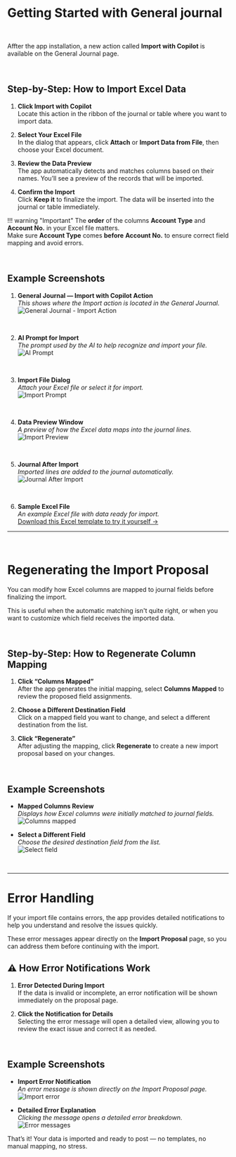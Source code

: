 # **Getting Started with General journal**

&nbsp;

Affter the app installation, a new action called **Import with Copilot** is available on the General Journal page.

&nbsp;

## Step-by-Step: How to Import Excel Data

1. **Click Import with Copilot**  
   Locate this action in the ribbon of the journal or table where you want to import data.

2. **Select Your Excel File**  
   In the dialog that appears, click **Attach** or **Import Data from File**, then choose your Excel document.

3. **Review the Data Preview**  
   The app automatically detects and matches columns based on their names. You’ll see a preview of the records that will be imported.

4. **Confirm the Import**  
   Click **Keep it** to finalize the import. The data will be inserted into the journal or table immediately.

!!! warning "Important"
    The **order** of the columns **Account Type** and **Account No.** in your Excel file matters.  
    Make sure **Account Type** comes **before** **Account No.** to ensure correct field mapping and avoid errors.

&nbsp;

## Example Screenshots

1. **General Journal — Import with Copilot Action**  
   _This shows where the Import action is located in the General Journal._  
   ![General Journal - Import Action](Assets/Action.png)
   
    &nbsp;

2. **AI Prompt for Import**  
   _The prompt used by the AI to help recognize and import your file._  
   ![AI Prompt](Assets/AIPrompt.png)
   
    &nbsp;

3. **Import File Dialog**  
   _Attach your Excel file or select it for import._  
   ![Import Prompt](Assets/ImportPrompt.png)
   
     &nbsp;

4. **Data Preview Window**  
   _A preview of how the Excel data maps into the journal lines._  
   ![Import Preview](Assets/ImportPreview.png)
   
    &nbsp;

5. **Journal After Import**  
   _Imported lines are added to the journal automatically._  
   ![Journal After Import](Assets/JournalAfterImport.png)
   
    &nbsp;

6. **Sample Excel File**  
   _An example Excel file with data ready for import._  
   [Download this Excel template to try it yourself →](Assets/sample-journal.xlsx)

---

&nbsp;
# **Regenerating the Import Proposal**



You can modify how Excel columns are mapped to journal fields before finalizing the import.

This is useful when the automatic matching isn't quite right, or when you want to customize which field receives the imported data.

&nbsp;

## Step-by-Step: How to Regenerate Column Mapping

1. **Click “Columns Mapped”**  
   After the app generates the initial mapping, select **Columns Mapped** to review the proposed field assignments.

2. **Choose a Different Destination Field**  
   Click on a mapped field you want to change, and select a different destination from the list.

3. **Click “Regenerate”**  
   After adjusting the mapping, click **Regenerate** to create a new import proposal based on your changes.

&nbsp;

## Example Screenshots

- **Mapped Columns Review**  
  _Displays how Excel columns were initially matched to journal fields._  
  ![Columns mapped](Assets/ColumnsMapped.png)

- **Select a Different Field**  
  _Choose the desired destination field from the list._  
  ![Select field](Assets/SelectField.png)

&nbsp;

---

# **Error Handling**


If your import file contains errors, the app provides detailed notifications to help you understand and resolve the issues quickly.

These error messages appear directly on the **Import Proposal** page, so you can address them before continuing with the import.



## ⚠️ How Error Notifications Work

1. **Error Detected During Import**  
   If the data is invalid or incomplete, an error notification will be shown immediately on the proposal page.

2. **Click the Notification for Details**  
   Selecting the error message will open a detailed view, allowing you to review the exact issue and correct it as needed.

&nbsp;

## Example Screenshots

- **Import Error Notification**  
  _An error message is shown directly on the Import Proposal page._  
  ![Import error](Assets/ImportError.png)

- **Detailed Error Explanation**  
  _Clicking the message opens a detailed error breakdown._  
  ![Error messages](Assets/ErrorMessages.png)


That’s it! Your data is imported and ready to post — no templates, no manual mapping, no stress.
